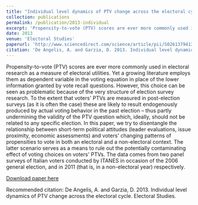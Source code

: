 ```yaml
---
title: "Individual level dynamics of PTV change across the electoral cycle"
collection: publications
permalink: /publication/2013-individual
excerpt: 'Propensity-to-vote (PTV) scores are ever more commonly used in electoral research as a measure of electoral utilities. Yet a growing literature employs them as dependent variable in the voting equation in place of the lower information granted by vote recall questions. However, this choice can be seen as problematic because of the very structure of election survey research. To the extent that voters' PTVs are measured in post-election surveys (as it is often the case) these are likely to result endogenously produced by actual voting behavior in the past election – thus partly undermining the validity of the PTV question which, ideally, should not be related to any specific election. In this paper, we try to disentangle the relationship between short-term political attitudes (leader evaluations, issue proximity, economic assessments) and voters' changing patterns of propensities to vote in both an electoral and a non-electoral context. The latter scenario serves as a means to rule out the potentially contaminating effect of voting choices on voters' PTVs. The data comes from two panel surveys of Italian voters conducted by ITANES in occasion of the 2006 general election, and in 2011 (that is, in a non-electoral year) respectively.'
date: 2013
venue: 'Electoral Studies'
paperurl: 'http://www.sciencedirect.com/science/article/pii/S0261379413000917'
citation: 'De Angelis, A. and Garzia, D. 2013. Individual level dynamics of PTV change across the electoral cycle. Electoral Studies.'
---
```


Propensity-to-vote (PTV) scores are ever more commonly used in electoral research as a measure of electoral utilities. Yet a growing literature employs them as dependent variable in the voting equation in place of the lower information granted by vote recall questions. However, this choice can be seen as problematic because of the very structure of election survey research. To the extent that voters' PTVs are measured in post-election surveys (as it is often the case) these are likely to result endogenously produced by actual voting behavior in the past election – thus partly undermining the validity of the PTV question which, ideally, should not be related to any specific election. In this paper, we try to disentangle the relationship between short-term political attitudes (leader evaluations, issue proximity, economic assessments) and voters' changing patterns of propensities to vote in both an electoral and a non-electoral context. The latter scenario serves as a means to rule out the potentially contaminating effect of voting choices on voters' PTVs. The data comes from two panel surveys of Italian voters conducted by ITANES in occasion of the 2006 general election, and in 2011 (that is, in a non-electoral year) respectively.

[Download paper
here](http://www.sciencedirect.com/science/article/pii/S0261379413000917)

Recommended citation: De Angelis, A. and Garzia, D. 2013. Individual level dynamics of PTV change across the electoral cycle. Electoral Studies.
